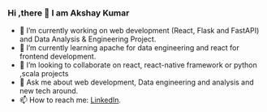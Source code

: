 ### Hi ,there 👋 I am Akshay Kumar

- 🔭 I’m currently working on web development (React, Flask and FastAPI) and Data Analysis & Engineering Project.
- 🌱 I’m currently learning apache for data engineering and react for frontend development.
- 👯 I’m looking to collaborate on react, react-native framework or python ,scala projects 
- 💬 Ask me about web development, Data engineering and analysis and new tech around.
- 📫 How to reach me: <a href="https://www.linkedin.com/in/akshaykumark603/">LinkedIn</a>.
